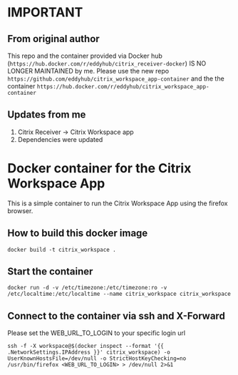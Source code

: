# IMPORTANT

## From original author
This repo and the container provided via Docker hub (`https://hub.docker.com/r/eddyhub/citrix_receiver-docker`) IS NO LONGER MAINTAINED by me. Please use the new repo `https://github.com/eddyhub/citrix_workspace_app-container` and the the container `https://hub.docker.com/r/eddyhub/citrix_workspace_app-container`

## Updates from me
1) Citrix Receiver -> Citrix Workspace app
2) Dependencies were updated

# Docker container for the Citrix Workspace App

This is a simple container to run the Citrix Workspace App using the firefox browser.

## How to build this docker image
```
docker build -t citrix_workspace .
```

## Start the container
```
docker run -d -v /etc/timezone:/etc/timezone:ro -v /etc/localtime:/etc/localtime --name citrix_workspace citrix_workspace
```

## Connect to the container via ssh and X-Forward
Please set the WEB_URL_TO_LOGIN to your specific login url
```
ssh -f -X workspace@$(docker inspect --format '{{ .NetworkSettings.IPAddress }}' citrix_workspace) -o UserKnownHostsFile=/dev/null -o StrictHostKeyChecking=no /usr/bin/firefox <WEB_URL_TO_LOGIN> > /dev/null 2>&1
```